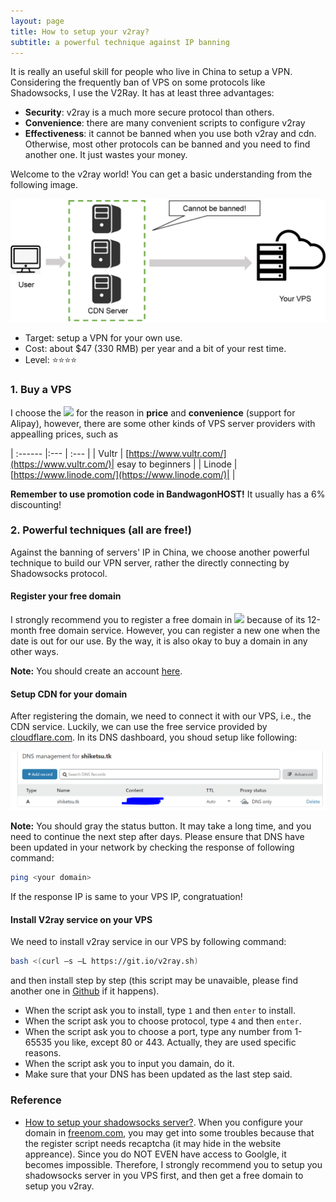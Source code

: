 ```yaml
---
layout: page
title: How to setup your v2ray?
subtitle: a powerful technique against IP banning
---
```


It is really an useful skill for people who live in China to setup a VPN. Considering the frequently ban of VPS on some protocols like Shadowsocks, I use the V2Ray. It has at least three advantages:
- **Security**: v2ray is a much more secure protocol than others.
- **Convenience**: there are many convenient scripts to configure v2ray
- **Effectiveness**: it cannot be banned when you use both v2ray and cdn. Otherwise, most other protocols can be banned and you need to find another one. It just wastes your money.

Welcome to the v2ray world! You can get a basic understanding from the following image.

![](setup-v2ray-img-2.png)

- Target: setup a VPN for your own use.
- Cost: about $47 (330 RMB) per year and a bit of your rest time.
- Level: ⭐⭐⭐⭐

### 1. Buy a VPS

I choose the [![](https://bwh88.net/templates/organicbandwagon/images/logo.png)](https://bwh88.net/) for the reason in **price** and **convenience** (support for Alipay), however, there are some other kinds of VPS server providers with appealling prices, such as 

| :------ |:--- | :--- |
| Vultr | [https://www.vultr.com/](https://www.vultr.com/)| esay to beginners |
| Linode | [https://www.linode.com/](https://www.linode.com/)| |

**Remember to use promotion code in BandwagonHOST!** It usually has a 6% discounting!

### 2. Powerful techniques (all are free!)
Against the banning of servers' IP in China, we choose another powerful technique to build our VPN server, rather the directly connecting by Shadowsocks protocol.

#### Register your free domain
I strongly recommend you to register a free domain in [![](https://my.freenom.com/templates/freenom/img/logo.png)](https://my.freenom.com/) because of its 12-month free domain service. However, you can register a new one when the date is out for our use. By the way, it is also okay to buy a domain in any other ways.

**Note:** You should create an account [here](http://www.freenom.com/en/developers.html).

#### Setup CDN for your domain

After registering the domain, we need to connect it with our VPS, i.e., the CDN service. Luckily, we can use the free service provided by [cloudflare.com](https://dash.cloudflare.com/). In its DNS dashboard, you shoud setup like following:

![](setup-v2ray-img-1.PNG)

**Note:** You should gray the status button. It may take a long time, and you need to continue the next step after days. Please ensure that DNS have been updated in your network by checking the response of following command:
```bash
ping <your domain>
```
If the response IP is same to your VPS IP, congratuation!

#### Install V2ray service on your VPS

We need to install v2ray service in our VPS by following command:

```bash
bash <(curl –s –L https://git.io/v2ray.sh)
```
and then install step by step (this script may be unavaible, please find another one in [Github](https://github.com) if it happens).

- When the script ask you to install, type `1` and then `enter` to install.
- When the script ask you to choose protocol, type `4` and then `enter`.
- When the script ask you to choose a port, type any number from 1-65535 you like, except 80 or 443. Actually, they are used specific reasons.
- When the script ask you to input you damain, do it.
- Make sure that your DNS has been updated as the last step said.

### Reference
- [How to setup your shadowsocks server?](https://github.com/easonhuang123/blog/issues/1). When you configure your domain in [freenom.com](https://freenom.com), you may get into some troubles because that the register script needs recaptcha (it may hide in the website appreance). Since you do NOT EVEN have access to Goolgle, it becomes impossible. Therefore, I strongly recommend you to setup you shadowsocks server in you VPS first, and then get a free domain to setup you v2ray.